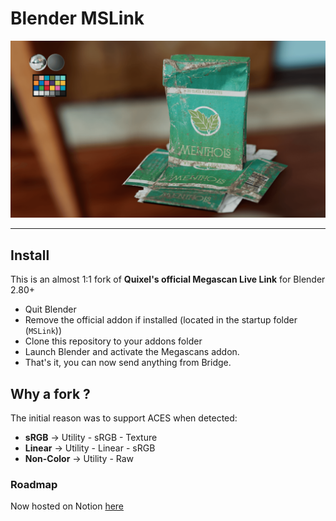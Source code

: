 # Blender MSLink
![](doc/example-compressor.png)

---

## Install

This is an almost 1:1 fork of **Quixel's official Megascan Live Link** for Blender 2.80+

- Quit Blender
- Remove the official addon if installed (located in the startup folder (`MSLink`))
- Clone this repository to your addons folder
- Launch Blender and activate the Megascans addon.
- That's it, you can now send anything from Bridge.


## Why a fork ?
The initial reason was to support ACES when detected:
- **sRGB** -> Utility - sRGB - Texture
- **Linear** -> Utility - Linear - sRGB
- **Non-Color** -> Utility - Raw

### Roadmap

Now hosted on Notion [here](https://is.gd/aCA8CE)